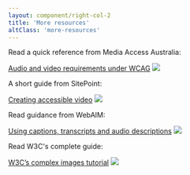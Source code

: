 ```yaml
---
layout: component/right-col-2
title: 'More resources'
altClass: 'more-resources'
---
```


Read a quick reference from Media Access Australia:

[Audio and video requirements under WCAG](#) <i><img src="/assets/img/external_link-2.svg"/></i>

A short guide from SitePoint:

[Creating accessible video](#) <i><img src="/assets/img/external_link-2.svg"/></i>

Read guidance from WebAIM:

[Using captions, transcripts and audio descriptions](#) <i><img src="/assets/img/external_link-2.svg"/></i>

Read W3C's complete guide:

[W3C’s complex images tutorial](#) <i><img src="/assets/img/external_link-2.svg"/></i>
